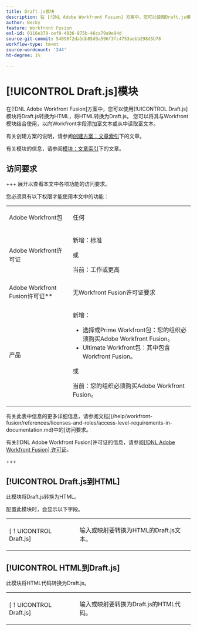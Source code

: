 ```yaml
---
title: Draft.js模块
description: 在 [!DNL Adobe Workfront Fusion] 方案中，您可以使用Draft.js模块将Draft.js转换为HTML，将HTML转换为Draft.js。
author: Becky
feature: Workfront Fusion
exl-id: 0116e379-cef8-4036-875b-46ca79a9e94d
source-git-commit: 54098f2da1db85d9a596f3fc4753aebb298d5b78
workflow-type: tm+mt
source-wordcount: '244'
ht-degree: 1%

---
```


# [!UICONTROL Draft.js]模块

在[!DNL Adobe Workfront Fusion]方案中，您可以使用[!UICONTROL Draft.js]模块将Draft.js转换为HTML，将HTML转换为Draft.js。 您可以将其与Workfront模块结合使用，以向Workfront字段添加富文本或从中读取富文本。

有关创建方案的说明，请参阅[创建方案：文章索引](/help/workfront-fusion/create-scenarios/create-scenarios-toc.md)下的文章。

有关模块的信息，请参阅[模块：文章索引](/help/workfront-fusion/references/modules/modules-toc.md)下的文章。

## 访问要求

+++ 展开以查看本文中各项功能的访问要求。

您必须具有以下权限才能使用本文中的功能：

<table style="table-layout:auto">
 <col> 
 <col> 
 <tbody> 
  <tr> 
   <td role="rowheader">Adobe Workfront包</td> 
   <td> <p>任何</p> </td> 
  </tr> 
  <tr data-mc-conditions=""> 
   <td role="rowheader">Adobe Workfront许可证</td> 
   <td> <p>新增：标准</p><p>或</p><p>当前：工作或更高</p> </td> 
  </tr> 
  <tr> 
   <td role="rowheader">Adobe Workfront Fusion许可证**</td> 
   <td>
   <p>无Workfront Fusion许可证要求</p>
   </td> 
  </tr> 
  <tr> 
   <td role="rowheader">产品</td> 
   <td>
   <p>新增：</p> <ul><li>选择或Prime Workfront包：您的组织必须购买Adobe Workfront Fusion。</li><li>Ultimate Workfront包：其中包含Workfront Fusion。</li></ul>
   <p>或</p>
   <p>当前：您的组织必须购买Adobe Workfront Fusion。</p>
   </td> 
  </tr>
 </tbody> 
</table>

有关此表中信息的更多详细信息，请参阅文档](/help/workfront-fusion/references/licenses-and-roles/access-level-requirements-in-documentation.md)中的[访问要求。

有关[!DNL Adobe Workfront Fusion]许可证的信息，请参阅[[!DNL Adobe Workfront Fusion] 许可证](/help/workfront-fusion/set-up-and-manage-workfront-fusion/licensing-operations-overview/license-automation-vs-integration.md)。

+++

## [!UICONTROL Draft.js到HTML]

此模块将Draft.js转换为HTML。

配置此模块时，会显示以下字段。

<table style="table-layout:auto"> 
 <col> 
 <col> 
 <tbody> 
  <tr> 
   <td role="rowheader">[！UICONTROL Draft.js]</td> 
   <td> <p>输入或映射要转换为HTML的Draft.js文本。</p> </td> 
  </tr> 
 </tbody> 
</table>

## [!UICONTROL HTML到Draft.js]

此模块将HTML代码转换为Draft.js。

<table style="table-layout:auto"> 
 <col> 
 <col> 
 <tbody> 
  <tr> 
   <td role="rowheader">[！UICONTROL Draft.js]</td> 
   <td> <p>输入或映射要转换为Draft.js的HTML代码。</p> </td> 
  </tr> 
 </tbody> 
</table>
